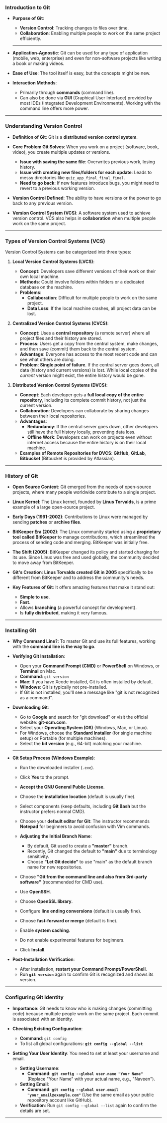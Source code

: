 
### Introduction to Git

*   **Purpose of Git**:
    *   **Version Control**: Tracking changes to files over time.
    *   **Collaboration**: Enabling multiple people to work on the same project efficiently.
      ---
*   **Application-Agnostic**: Git can be used for any type of application (mobile, web, enterprise) and even for non-software projects like writing a book or making videos.

  
*   **Ease of Use**: The tool itself is easy, but the concepts might be new.
*   **Interaction Methods**:
    *   Primarily through **commands** (command line).
    *   Can also be done via **GUI** (Graphical User Interface) provided by most IDEs (Integrated Development Environments). Working with the command line offers more power.
  ---  
  
### Understanding Version Control

*   **Definition of Git**: Git is a **distributed version control system**.
  
*   **Core Problem Git Solves**: When you work on a project (software, book, video), you create multiple updates or versions.
    *   **Issue with saving the same file**: Overwrites previous work, losing history.
    *   **Issue with creating new files/folders for each update**: Leads to messy directories like `quiz_app_final_final_final`.
    *   **Need to go back**: If new features introduce bugs, you might need to revert to a previous working version.
*   **Version Control Defined**: The ability to have versions or the power to go back to any previous version.
*   **Version Control System (VCS)**: A software system used to achieve version control. VCS also helps in **collaboration** when multiple people work on the same project.

---

### Types of Version Control Systems (VCS)

Version Control Systems can be categorized into three types:

1.  **Local Version Control Systems (LVCS)**:
   
    *   **Concept**: Developers save different versions of their work on their own local machine.
    *   **Methods**: Could involve folders within folders or a dedicated database on the machine.
    *   **Problems**:
        *   **Collaboration**: Difficult for multiple people to work on the same project.
        *   **Data Loss**: If the local machine crashes, all project data can be lost.
          
3.  **Centralized Version Control Systems (CVCS)**:
   
    *   **Concept**: Uses a **central repository** (a remote server) where all project files and their history are stored.
    *   **Process**: Users get a copy from the central system, make changes, and then save (commit) them back to the central system.
    *   **Advantage**: Everyone has access to the most recent code and can see what others are doing.
    *   **Problem**: **Single point of failure**. If the central server goes down, all data (history and current versions) is lost. While local copies of the *current* version might exist, the entire history would be gone.
      
4.  **Distributed Version Control Systems (DVCS)**:
   
    *   **Concept**: Each developer gets a **full local copy of the entire repository**, including its complete commit history, not just the current version.
    *   **Collaboration**: Developers can collaborate by sharing changes between their local repositories.
    *   **Advantages**:
        *   **Redundancy**: If the central server goes down, other developers still have the full history locally, preventing data loss.
        *   **Offline Work**: Developers can work on projects even without internet access because the entire history is on their local machine.
    *   **Examples of Remote Repositories for DVCS**: **GitHub**, **GitLab**, **Bitbucket** (Bitbucket is provided by Atlassian).

---  

### History of Git

*   **Open Source Context**: Git emerged from the needs of open-source projects, where many people worldwide contribute to a single project.
*   **Linux Kernel**: The Linux kernel, founded by **Linus Torvalds**, is a prime example of a large open-source project.
*   **Early Days (1991-2002)**: Contributions to Linux were managed by sending **patches** or **archive files**.
*   **BitKeeper Era (2002)**: The Linux community started using a **proprietary tool called BitKeeper** to manage contributions, which streamlined the process of sending code and merging. BitKeeper was initially free.
  
*   **The Shift (2005)**: BitKeeper changed its policy and started charging for its use. Since Linux was free and used globally, the community decided to move away from BitKeeper.
*   **Git's Creation**: **Linus Torvalds created Git in 2005** specifically to be different from BitKeeper and to address the community's needs.
  
*   **Key Features of Git**: It offers amazing features that make it stand out:
    *   **Simple to use**.
    *   **Fast**.
    *   Allows **branching** (a powerful concept for development).
    *   Is **fully distributed**, making it very famous.

---  

### Installing Git

*   **Why Command Line?**: To master Git and use its full features, working with the **command line is the way to go**.
*   **Verifying Git Installation**:
    *   Open your **Command Prompt (CMD)** or **PowerShell** on Windows, or **Terminal** on Mac.
    *   **Command**: `git version`
    *   **Mac**: If you have Xcode installed, Git is often installed by default.
    *   **Windows**: Git is typically not pre-installed.
    *   If Git is not installed, you'll see a message like "git is not recognized as a command".
      
*   **Downloading Git**:
  
    *   Go to **Google** and search for "git download" or visit the official website: **git-scm.com**.
    *   Select your **Operating System (OS)** (Windows, Mac, or Linux).
    *   For Windows, choose the **Standard Installer** (for single machine setup) or Portable (for multiple machines).
    *   Select the **bit version** (e.g., 64-bit) matching your machine.
      ---
    
*   **Git Setup Process (Windows Example)**:
  
    *   Run the downloaded installer (`.exe`).
    *   Click **Yes** to the prompt.
    *   **Accept the GNU General Public License**.
    *   Choose the **installation location** (default is usually fine).
    *   Select components (keep defaults, including **Git Bash** but the instructor prefers normal CMD).
    *   Choose your **default editor for Git**: The instructor recommends **Notepad** for beginners to avoid confusion with Vim commands.

      
    *   **Adjusting the Initial Branch Name**:
      
        *   By default, Git used to create a **"master"** branch.
        *   Recently, Git changed the default to **"main"** due to terminology sensitivity.
        *   Choose **"Let Git decide"** to use "main" as the default branch name for new repositories.
    *   Choose **"Git from the command line and also from 3rd-party software"** (recommended for CMD use).
    *   Use **OpenSSH**.
    *   Choose **OpenSSL library**.
    *   Configure **line ending conversions** (default is usually fine).
    *   Choose **fast-forward or merge** (default is fine).
    *   Enable **system caching**.
    *   Do not enable experimental features for beginners.
    *   Click **Install**.

*   **Post-Installation Verification**:
    *   After installation, **restart your Command Prompt/PowerShell**.
    *   Run **`git version`** again to confirm Git is recognized and shows its version.

---  

### Configuring Git Identity

*   **Importance**: Git needs to know who is making changes (committing code) because multiple people work on the same project. Each commit is associated with an identity.
  
*   **Checking Existing Configuration**:
    *   **Command**: `git config`
    *   To list all global configurations: **`git config --global --list`**
      
*   **Setting Your User Identity**: You need to set at least your username and email.
    *   **Setting Username**:
        *   **Command**: **`git config --global user.name "Your Name"`** (Replace "Your Name" with your actual name, e.g., "Naveen").
    *   **Setting Email**:
        *   **Command**: **`git config --global user.email "your_email@example.com"`** (Use the same email as your public repository account like GitHub).
    *   **Verification**: Run `git config --global --list` again to confirm the details are set.

  ---  
